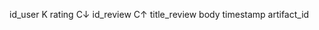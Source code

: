 id_user             K
rating               C$\downarrow$
id_review         C$\uparrow$
title_review
body 
timestamp
artifact_id


